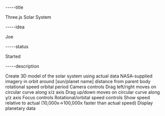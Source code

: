 -----title

Three.js Solar System

-----idea

Joe

-----status

Started

-----description

Create 3D model of the solar system using actual data
NASA-supplied imagery
in orbit around [sun/planet name]
distance from parent body
rotational speed
orbital period
Camera controls
Drag left/right moves on circular curve along x/z axis
Drag up/down moves on circular curve along y/z axis
Focus controls
Rotational/orbital speed controls
Show speed relative to actual (10,000x->100,000x faster than actual speed)
Display planetary data
